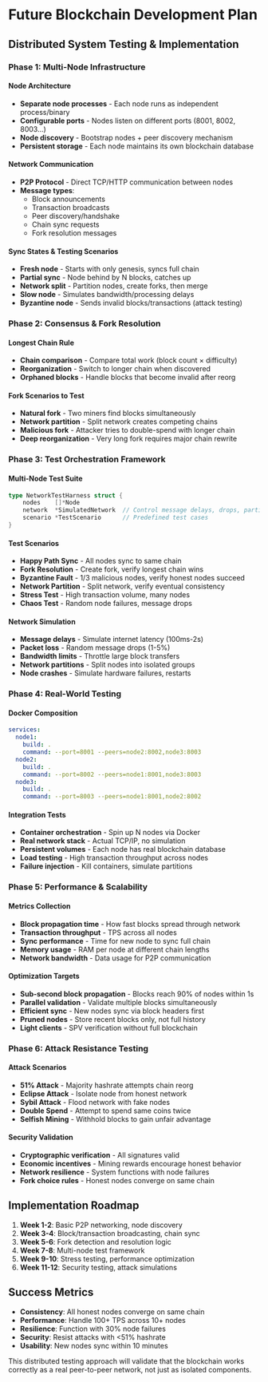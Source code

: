 # Future Blockchain Development Plan

## Distributed System Testing & Implementation

### Phase 1: Multi-Node Infrastructure

#### Node Architecture
- **Separate node processes** - Each node runs as independent process/binary
- **Configurable ports** - Nodes listen on different ports (8001, 8002, 8003...)
- **Node discovery** - Bootstrap nodes + peer discovery mechanism
- **Persistent storage** - Each node maintains its own blockchain database

#### Network Communication
- **P2P Protocol** - Direct TCP/HTTP communication between nodes
- **Message types**:
  - Block announcements
  - Transaction broadcasts
  - Peer discovery/handshake
  - Chain sync requests
  - Fork resolution messages

#### Sync States & Testing Scenarios
- **Fresh node** - Starts with only genesis, syncs full chain
- **Partial sync** - Node behind by N blocks, catches up
- **Network split** - Partition nodes, create forks, then merge
- **Slow node** - Simulates bandwidth/processing delays
- **Byzantine node** - Sends invalid blocks/transactions (attack testing)

### Phase 2: Consensus & Fork Resolution

#### Longest Chain Rule
- **Chain comparison** - Compare total work (block count × difficulty)
- **Reorganization** - Switch to longer chain when discovered
- **Orphaned blocks** - Handle blocks that become invalid after reorg

#### Fork Scenarios to Test
- **Natural fork** - Two miners find blocks simultaneously
- **Network partition** - Split network creates competing chains  
- **Malicious fork** - Attacker tries to double-spend with longer chain
- **Deep reorganization** - Very long fork requires major chain rewrite

### Phase 3: Test Orchestration Framework

#### Multi-Node Test Suite
```go
type NetworkTestHarness struct {
    nodes    []*Node
    network  *SimulatedNetwork  // Control message delays, drops, partitions
    scenario *TestScenario      // Predefined test cases
}
```

#### Test Scenarios
- **Happy Path Sync** - All nodes sync to same chain
- **Fork Resolution** - Create fork, verify longest chain wins
- **Byzantine Fault** - 1/3 malicious nodes, verify honest nodes succeed  
- **Network Partition** - Split network, verify eventual consistency
- **Stress Test** - High transaction volume, many nodes
- **Chaos Test** - Random node failures, message drops

#### Network Simulation
- **Message delays** - Simulate internet latency (100ms-2s)
- **Packet loss** - Random message drops (1-5%)
- **Bandwidth limits** - Throttle large block transfers  
- **Network partitions** - Split nodes into isolated groups
- **Node crashes** - Simulate hardware failures, restarts

### Phase 4: Real-World Testing

#### Docker Composition
```yaml
services:
  node1:
    build: .
    command: --port=8001 --peers=node2:8002,node3:8003
  node2:
    build: .  
    command: --port=8002 --peers=node1:8001,node3:8003
  node3:
    build: .
    command: --port=8003 --peers=node1:8001,node2:8002
```

#### Integration Tests
- **Container orchestration** - Spin up N nodes via Docker
- **Real network stack** - Actual TCP/IP, no simulation
- **Persistent volumes** - Each node has real blockchain database
- **Load testing** - High transaction throughput across nodes
- **Failure injection** - Kill containers, simulate partitions

### Phase 5: Performance & Scalability

#### Metrics Collection
- **Block propagation time** - How fast blocks spread through network
- **Transaction throughput** - TPS across all nodes
- **Sync performance** - Time for new node to sync full chain
- **Memory usage** - RAM per node at different chain lengths
- **Network bandwidth** - Data usage for P2P communication

#### Optimization Targets
- **Sub-second block propagation** - Blocks reach 90% of nodes within 1s
- **Parallel validation** - Validate multiple blocks simultaneously
- **Efficient sync** - New nodes sync via block headers first
- **Pruned nodes** - Store recent blocks only, not full history
- **Light clients** - SPV verification without full blockchain

### Phase 6: Attack Resistance Testing

#### Attack Scenarios  
- **51% Attack** - Majority hashrate attempts chain reorg
- **Eclipse Attack** - Isolate node from honest network
- **Sybil Attack** - Flood network with fake nodes
- **Double Spend** - Attempt to spend same coins twice
- **Selfish Mining** - Withhold blocks to gain unfair advantage

#### Security Validation
- **Cryptographic verification** - All signatures valid
- **Economic incentives** - Mining rewards encourage honest behavior  
- **Network resilience** - System functions with node failures
- **Fork choice rules** - Honest nodes converge on same chain

## Implementation Roadmap

1. **Week 1-2**: Basic P2P networking, node discovery
2. **Week 3-4**: Block/transaction broadcasting, chain sync
3. **Week 5-6**: Fork detection and resolution logic
4. **Week 7-8**: Multi-node test framework
5. **Week 9-10**: Stress testing, performance optimization
6. **Week 11-12**: Security testing, attack simulations

## Success Metrics

- **Consistency**: All honest nodes converge on same chain
- **Performance**: Handle 100+ TPS across 10+ nodes  
- **Resilience**: Function with 30% node failures
- **Security**: Resist attacks with <51% hashrate
- **Usability**: New nodes sync within 10 minutes

This distributed testing approach will validate that the blockchain works correctly as a real peer-to-peer network, not just as isolated components.